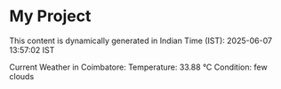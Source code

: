 # My Project

This content is dynamically generated in Indian Time (IST): 2025-06-07 13:57:02 IST


Current Weather in Coimbatore:
Temperature: 33.88 °C
Condition: few clouds
